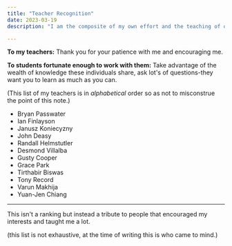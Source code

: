 ```yaml
---
title: "Teacher Recognition"
date: 2023-03-19
description: "I am the composite of my own effort and the teaching of others. I list those who have had an impact on how I solve problems and live life. Thank you."

---
```

**To my teachers:**
Thank you for your patience with me and encouraging me.

**To students fortunate enough to work with them:**
Take advantage of the wealth of knowledge these individuals share, ask lot's of questions-they want you to learn as much as you can.

(This list of my teachers is in *alphabetical* order so as not to misconstrue the point of this note.)

- Bryan Passwater
- Ian Finlayson
- Janusz Koniecyzny
- John Deasy
- Randall Helmstutler
- Desmond Villalba
- Gusty Cooper
- Grace Park
- Tirthabir Biswas
- Tony Record
- Varun Makhija
- Yuan-Jen Chiang
***
This isn't a ranking but instead a tribute to people that encouraged my interests and taught me a lot.

(this list is not exhaustive, at the time of writing this is who came to mind.)
